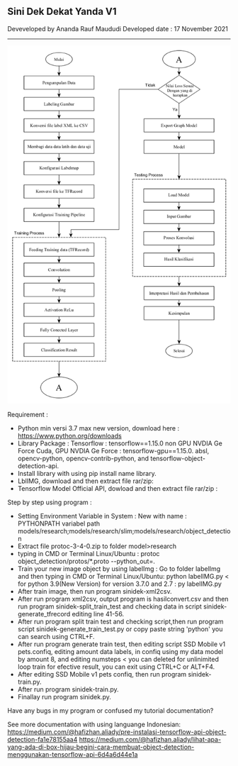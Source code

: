 Sini Dek Dekat Yanda V1
------------------------------------------------------------------------------------------------------------------------------

Deveveloped by Ananda Rauf Maududi
Developed date : 17 November 2021

------------------------------------------------------------------------------------------------------------------------------
![Sini Dek Dekat Yanda](https://raw.githubusercontent.com/AnandaRauf/Sini-Dek-Dekat-Yanda-Sistem-Informasi-Deteksi-Benda-Berbahaya-Python-/project/workflow.png)

Requirement :

- Python min versi 3.7  max new version, download here : https://www.python.org/downloads
- Library Package : Tensorflow : tensorflow==1.15.0 non GPU NVDIA Ge Force Cuda, GPU NVDIA Ge Force : tensorflow-gpu==1.15.0. absl, opencv-python, opencv-contrib-python, and tensorflow-object-detection-api.
- Install library with using pip install name library.
- LblIMG, download and then extract file rar/zip:
- Tensorflow Model Official API, dowload and then extract file rar/zip :

Step by step using program :
- Setting Environment Variable in System : New with name : PYTHONPATH variabel path models/research;models/research/slim;models/research/object_detection
- Extract file protoc-3-4-0.zip to folder model>research
- typing in CMD or Terminal Linux/Ubuntu : protoc object_detection/protos/*.proto --python_out=.
- Train your new image object by using labelImg : Go to folder labelImg and then typing in CMD or Terminal Linux/Ubuntu: python labelIMG.py < for python 3.9(New Version) for version 3.7.0 and 2.7 : py labelIMG.py 
- After train image, then run program sinidek-xml2csv.
- After run program xml2csv, output program is hasilconvert.csv and then run program sinidek-split_train_test and checking data in script sinidek-generate_tfrecord editing line 41-56.
- After run program split train test and checking script,then run program script sinidek-generate_train_test.py or copy paste string 'python' you can search using CTRL+F.
- After run program generate train test, then editing script SSD Mobile v1 pets.confiq, editing amount data labels, in confiq using my data model by amount 8, and editing numsteps < you can deleted for unlinimited loop train for efective result, you can exit using CTRL+C or ALT+F4.
- After editing SSD Mobile v1 pets confiq, then run program sinidek-train.py.
- After run program sinidek-train.py.
- Finallay run program sinidek.py.

Have any bugs in my program or confused my tutorial documentation?

See more documentation with using languange Indonesian:
https://medium.com/@hafizhan.aliady/pre-instalasi-tensorflow-api-object-detection-fa1e78155aa4
https://medium.com/@hafizhan.aliady/lihat-apa-yang-ada-di-box-hijau-begini-cara-membuat-object-detection-menggunakan-tensorflow-api-6d4a6d44e1a

